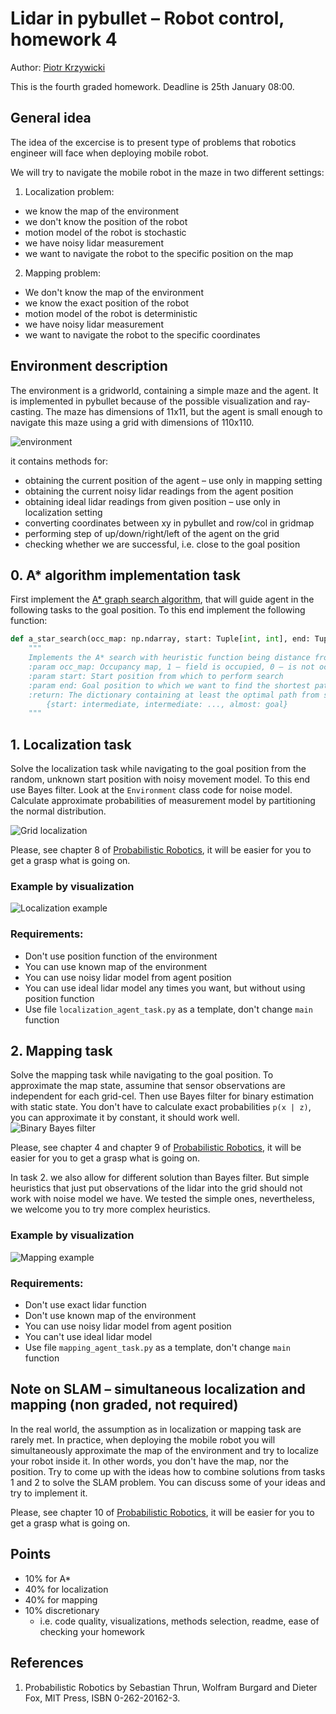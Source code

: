 # Lidar in pybullet – Robot control, homework 4
Author: [Piotr Krzywicki](mailto:p.krzywicki@uw.edu.pl)

This is the fourth graded homework. Deadline is 25th January 08:00.

## General idea
The idea of the excercise is to present type of problems that robotics engineer will face when deploying mobile robot.

We will try to navigate the mobile robot in the maze in two different settings:
1. Localization problem:
* we know the map of the environment
* we don't know the position of the robot
* motion model of the robot is stochastic
* we have noisy lidar measurement
* we want to navigate the robot to the specific position on the map

2. Mapping problem:
* We don't know the map of the environment
* we know the exact position of the robot
* motion model of the robot is deterministic
* we have noisy lidar measurement
* we want to navigate the robot to the specific coordinates 

## Environment description
The environment is a gridworld, containing a simple maze and the agent. 
It is implemented in pybullet because of the possible visualization and ray-casting.
The maze has dimensions of 11x11, but the agent is small enough to navigate this maze using a grid with dimensions of 110x110.

![environment](img/environment.png)

it contains methods for:
* obtaining the current position of the agent – use only in mapping setting
* obtaining the current noisy lidar readings from the agent position
* obtaining ideal lidar readings from given position – use only in localization setting
* converting coordinates between xy in pybullet and row/col in gridmap
* performing step of up/down/right/left of the agent on the grid
* checking whether we are successful, i.e. close to the goal position

## 0. A* algorithm implementation task
First implement the [A* graph search algorithm](https://en.wikipedia.org/wiki/A*_search_algorithm), that will guide agent in the following tasks to the goal position.
To this end implement the following function:
```python
def a_star_search(occ_map: np.ndarray, start: Tuple[int, int], end: Tuple[int, int]) -> Dict[Tuple[int, int], Tuple[int, int]]:
    """
    Implements the A* search with heuristic function being distance from the goal position.
    :param occ_map: Occupancy map, 1 – field is occupied, 0 – is not occupied.
    :param start: Start position from which to perform search
    :param end: Goal position to which we want to find the shortest path
    :return: The dictionary containing at least the optimal path from start to end in the form:
        {start: intermediate, intermediate: ..., almost: goal} 
    """
```

## 1. Localization task
Solve the localization task while navigating to the goal position from the random, unknown start position with noisy movement model.
To this end use Bayes filter. Look at the ```Environment``` class code for noise model. Calculate approximate probabilities of measurement model by partitioning the normal distribution.

![Grid localization](img/grid_localization.png)

Please, see chapter 8 of [Probabilistic Robotics](https://docs.ufpr.br/~danielsantos/ProbabilisticRobotics.pdf), it will be easier for you to get a grasp what is going on.
### Example by visualization
![Localization example](img/localization_example.png)

### Requirements:
* Don't use position function of the environment
* You can use known map of the environment
* You can use noisy lidar model from agent position
* You can use ideal lidar model any times you want, but without using position function
* Use file ```localization_agent_task.py``` as a template, don't change ```main``` function

## 2. Mapping task
Solve the mapping task while navigating to the goal position.
To approximate the map state, assumine that sensor observations are independent for each grid-cel.
Then use Bayes filter for binary estimation with static state.
You don't have to calculate exact probabilities ```p(x | z)```, you can approximate it by constant, it should work well.
![Binary Bayes filter](img/binary_bayes_filter.png)

Please, see chapter 4 and chapter 9 of [Probabilistic Robotics](https://docs.ufpr.br/~danielsantos/ProbabilisticRobotics.pdf), it will be easier for you to get a grasp what is going on.

In task 2. we also allow for different solution than Bayes filter. 
But simple heuristics that just put observations of the lidar into the grid should not work with noise model we have.
We tested the simple ones, nevertheless, we welcome you to try more complex heuristics.

### Example by visualization
![Mapping example](img/mapping_example.png)

### Requirements:
* Don't use exact lidar function
* Don't use known map of the environment
* You can use noisy lidar model from agent position
* You can't use ideal lidar model
* Use file ```mapping_agent_task.py``` as a template, don't change ```main``` function

## Note on SLAM – simultaneous localization and mapping (non graded, not required)
In the real world, the assumption as in localization or mapping task are rarely met.
In practice, when deploying the mobile robot you will simultaneously approximate the map of the environment and try to localize your robot inside it.
In other words, you don't have the map, nor the position. Try to come up with the ideas how to combine solutions from tasks 1 and 2 to solve the SLAM problem.
You can discuss some of your ideas and try to implement it. 

Please, see chapter 10 of [Probabilistic Robotics](https://docs.ufpr.br/~danielsantos/ProbabilisticRobotics.pdf), it will be easier for you to get a grasp what is going on.

## Points
* 10% for A*
* 40% for localization
* 40% for mapping
* 10% discretionary
  * i.e. code quality, visualizations, methods selection, readme, ease of checking your homework

## References
1. Probabilistic Robotics by Sebastian Thrun, Wolfram Burgard and Dieter Fox, MIT Press, ISBN 0-262-20162-3.
